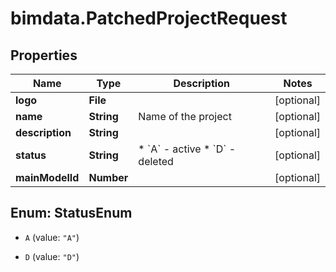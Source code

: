 # bimdata.PatchedProjectRequest

## Properties

Name | Type | Description | Notes
------------ | ------------- | ------------- | -------------
**logo** | **File** |  | [optional] 
**name** | **String** | Name of the project | [optional] 
**description** | **String** |  | [optional] 
**status** | **String** | * &#x60;A&#x60; - active * &#x60;D&#x60; - deleted | [optional] 
**mainModelId** | **Number** |  | [optional] 



## Enum: StatusEnum


* `A` (value: `"A"`)

* `D` (value: `"D"`)




